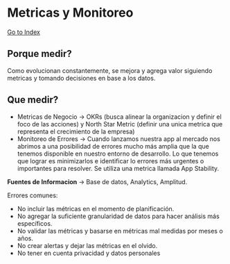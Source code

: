 # Metricas y Monitoreo
[Go to Index](resumen.md)

## Porque medir?
Como evolucionan constantemente, se mejora y agrega valor siguiendo metricas y tomando decisiones en base a los datos.

## Que medir?
- Metricas de Negocio &rarr; OKRs (busca alinear la organizacion y definir el foco de las acciones) y North Star Metric (definir una unica metrica que representa el crecimiento de la empresa)
- Monitoreo de Errores &rarr; Cuando lanzamos nuestra app al mercado nos abrimos a una posibilidad de errores mucho más amplia que la que tenemos disponible en nuestro entorno de desarrollo. Lo que tenemos que lograr es minimizarlos e identificar lo errores más urgentes o importantes para resolver. Se utiliza una metrica llamada App Stability.

**Fuentes de Informacion** &rarr; Base de datos, Analytics, Amplitud.

Errores comunes:
- No incluir las métricas en el momento de planificación.
- No agregar la suficiente granularidad de datos para hacer análisis más específicos.
- No validar las métricas y basarse en métricas mal medidas por meses o años.
- No crear alertas y dejar las métricas en el olvido.
- No tener en cuenta privacidad y datos personales